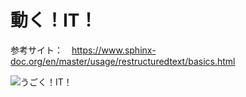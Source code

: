 # 動く！IT！

参考サイト：　https://www.sphinx-doc.org/en/master/usage/restructuredtext/basics.html

![うごく！IT！](https://i.imgur.com/WQUwxvt.png)